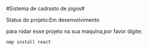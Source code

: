 #Sistema de cadrasto de jogos#

Status do projeto:Em desenvolvimento

para rodar esse projeto na sua maquina,por favor digite:

```
nmp install react
```
